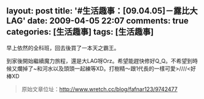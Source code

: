 layout: post
title: '#生活趣事：[09.04.05]－露比大LAG'
date: 2009-04-05 22:07
comments: true
categories: [生活趣事]
tags: [生活趣事]
---
早上依然的全科班，回去後買了一本天之霸王。

到家後開始繼續魔力旅程，還是大LAG呀Orz。希望能趕快修好Q_Q。不希望到時候又爛掉了~和河水以及頭頭一起練等XD。打樹精～跟1代長的一樣可愛>////<好棒XD

> 原始文章位址：http://www.wretch.cc/blog/fafnar123/9742477